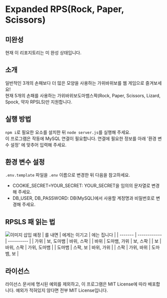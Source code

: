 # Expanded RPS(Rock, Paper, Scissors)

## 미완성
현재 이 리포지토리는 미 완성 상태입니다.

## 소개
일반적인 3개의 손패보다 더 많은 모양을 사용하는 가위바위보를 웹 게임으로 즐겨보세요!<br>
현재 5개의 손패를 사용하는 가위바위보도마뱀스팍(Rock, Paper, Scissors, Lizard, Spock, 약자 RPSLS)만 지원합니다.

## 실행 방법
```npm i```로 필요한 요소를 설치한 뒤 ```node server.js```를 실행해 주세요.<br>
이 프로그램은 작동에 MySQL 연결이 필요합니다. 연결에 필요한 정보를 아래 '환경 변수 설정' 에 맞추어 입력해 주세요.

## 환경 변수 설정
```.env.template``` 파일을 ```.env``` 이름으로 변경한 뒤 다음을 참고하세요.
- COOKIE_SECRET=YOUR_SECRET: YOUR_SECRET을 임의의 문자열로 변경해 주세요.
- DB_USER, DB_PASSWORD: DB(MySQL)에서 사용할 계정명과 비밀번호로 변경해 주세요.

## RPSLS 패 읽는 법
![이미지 삽입 예정](/확장_가위바위보_이미지)
| 를 내면 | 에게는 이기고 | 에는 집니다 |
| ------- | ------------ | ---------- |
| 가위 | 보, 도마뱀 | 바위, 스팍 |
| 바위 | 도마뱀, 가위 | 보, 스팍 |
| 보 | 바위, 스팍 | 가위, 도마뱀 |
| 도마뱀 | 스팍, 보 | 바위, 가위 |
| 스팍 | 가위, 바위 | 도마뱀, 보 |

## 라이선스
라이선스 문서에 명시된 예외를 제외하고, 이 프로그램은 MIT License에 따라 배포합니다. 예외가 적혀있지 않다면 전부 MIT License입니다.